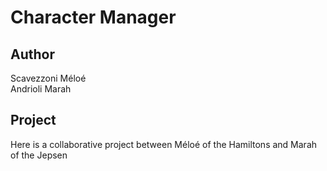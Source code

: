 # Character Manager 

## Author 
Scavezzoni Méloé    
Andrioli Marah

## Project
Here is a collaborative project between Méloé of the Hamiltons and Marah of the Jepsen